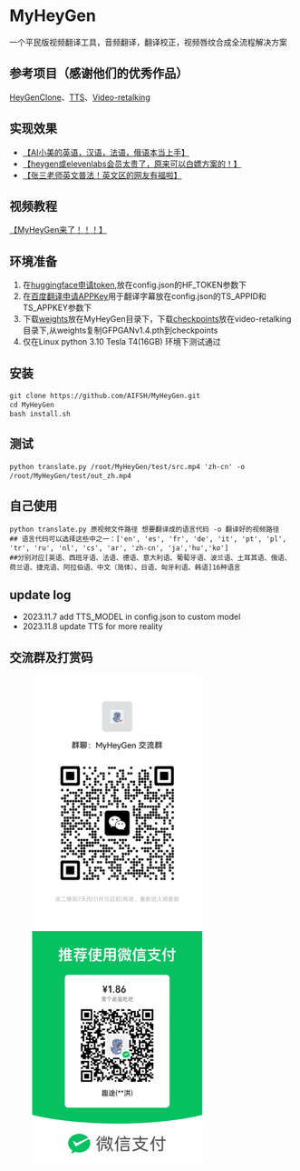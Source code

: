 # MyHeyGen
一个平民版视频翻译工具，音频翻译，翻译校正，视频唇纹合成全流程解决方案
## 参考项目（感谢他们的优秀作品）
[HeyGenClone](https://github.com/BrasD99/HeyGenClone.git)、[TTS](https://github.com/coqui-ai/tts)、[Video-retalking](https://github.com/OpenTalker/video-retalking)
## 实现效果
- [【AI小美的英语，汉语，法语，俄语本当上手】](https://www.bilibili.com/video/BV1YQ4y1n7Ym/?share_source=copy_web&vd_source=453c36b4abef37acd389d4c01b149023)
- [【heygen或elevenlabs会员太贵了，原来可以白嫖方案的！】](https://www.bilibili.com/video/BV17c411d7LK/?share_source=copy_web&vd_source=453c36b4abef37acd389d4c01b149023)
- [【张三老师英文普法！英文区的网友有福啦】](https://www.bilibili.com/video/BV1XN41137Bv/?share_source=copy_web&vd_source=453c36b4abef37acd389d4c01b149023)
## 视频教程
[【MyHeyGen来了！！！】]( https://www.bilibili.com/video/BV14C4y1J7dY/?share_source=copy_web&vd_source=453c36b4abef37acd389d4c01b149023)

## 环境准备
1. 在[huggingface申请token](https://huggingface.co/),放在config.json的HF_TOKEN参数下
2. 在[百度翻译申请APPKey](https://fanyi-api.baidu.com/?fr=pcHeader)用于翻译字幕放在config.json的TS_APPID和TS_APPKEY参数下
3. 下载[weights](https://drive.google.com/file/d/1dYy24q_67TmVuv_PbChe2t1zpNYJci1J/view?usp=sharing)放在MyHeyGen目录下，下载[checkpoints](https://drive.google.com/drive/folders/18rhjMpxK8LVVxf7PI6XwOidt8Vouv_H0?usp=share_link)放在video-retalking目录下,从weights复制GFPGANv1.4.pth到checkpoints
4. 仅在Linux python 3.10 Tesla T4(16GB) 环境下测试通过

## 安装
```
git clone https://github.com/AIFSH/MyHeyGen.git
cd MyHeyGen
bash install.sh
```
## 测试
```
python translate.py /root/MyHeyGen/test/src.mp4 'zh-cn' -o /root/MyHeyGen/test/out_zh.mp4
```
## 自己使用
```
python translate.py 原视频文件路径 想要翻译成的语言代码 -o 翻译好的视频路径
## 语言代码可以选择这些中之一：['en', 'es', 'fr', 'de', 'it', 'pt', 'pl', 'tr', 'ru', 'nl', 'cs', 'ar', 'zh-cn', 'ja','hu','ko']
##分别对应[英语、西班牙语、法语、德语、意大利语、葡萄牙语、波兰语、土耳其语、俄语、荷兰语、捷克语、阿拉伯语、中文（简体）、日语、匈牙利语、韩语]16种语言
```
## update log
- 2023.11.7  add TTS_MODEL in config.json to custom model
- 2023.11.8 update TTS for more reality

## 交流群及打赏码
<div>
  <figure>
  <img alt='交流群' src="./img/chat.jpg?raw=true" width="300px"/>
  <img alt='赏卤蛋' src="./img/ludan.jpg?raw=true" width="300px"/>
  <figure>
</div>
